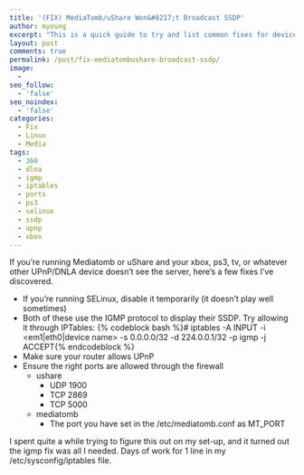 ```yaml
---
title: '(FIX) MediaTomb/uShare Won&#8217;t Broadcast SSDP'
author: myoung
excerpt: "This is a quick guide to try and list common fixes for devices like the ps3 and xbox 360 that can't see linux dlna/upnp servers like MediaTomb and uShare. "
layout: post
comments: true
permalink: /post/fix-mediatombushare-broadcast-ssdp/
image:
  - 
seo_follow:
  - 'false'
seo_noindex:
  - 'false'
categories:
  - Fix
  - Linux
  - Media
tags:
  - 360
  - dlna
  - igmp
  - iptables
  - ports
  - ps3
  - selinux
  - ssdp
  - upnp
  - xbox
---
```

If you&#8217;re running Mediatomb or uShare and your xbox, ps3, tv, or whatever other UPnP/DNLA device doesn&#8217;t see the server, here&#8217;s a few fixes I&#8217;ve discovered.<!--more-->

* If you&#8217;re running SELinux, disable it temporarily (it doesn&#8217;t play well sometimes)
* Both of these use the IGMP protocol to display their SSDP. Try allowing it through IPTables: {% codeblock bash %}# iptables -A INPUT -i <em1|eth0|device name> -s 0.0.0.0/32 -d 224.0.0.1/32 -p igmp -j ACCEPT{% endcodeblock %}
* Make sure your router allows UPnP
* Ensure the right ports are allowed through the firewall 
  * ushare
    - UDP 1900
    - TCP 2869
    - TCP 5000
  * mediatomb
    - The port you have set in the /etc/mediatomb.conf as MT_PORT

I spent quite a while trying to figure this out on my set-up, and it turned out the igmp fix was all I needed. 
Days of work for 1 line in my /etc/sysconfig/iptables file.
